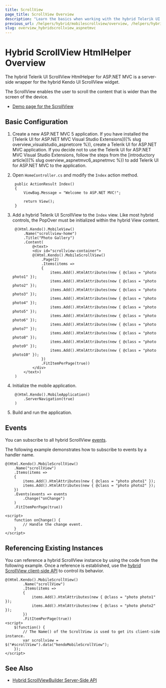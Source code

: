 ```yaml
---
title: ScrollView
page_title: ScrollView Overview
description: "Learn the basics when working with the hybrid Telerik UI ScrollView HtmlHelper for ASP.NET MVC."
previous_url: /helpers/hybrid/mobilescrollview/overview, /helpers/hybrid/mobilescrollview
slug: overview_hybridscrollview_aspnetmvc
---
```


#  Hybrid ScrollView HtmlHelper Overview

The hybrid Telerik UI ScrollView HtmlHelper for ASP.NET MVC is a server-side wrapper for the hybrid Kendo UI ScrollView widget.

The ScrollView enables the user to scroll the content that is wider than the screen of the device.

* [Demo page for the ScrollView](https://demos.telerik.com/kendo-ui/m/index#scrollview/mobile)

## Basic Configuration

1. Create a new ASP.NET MVC 5 application. If you have installed the [Telerik UI for ASP.NET MVC Visual Studio Extensions]({% slug overview_visualstudio_aspnetcore %}), create a Telerik UI for ASP.NET MVC application. If you decide not to use the Telerik UI for ASP.NET MVC Visual Studio Extensions, follow the steps from the [introductory article]({% slug overview_aspnetmvc6_aspnetmvc %}) to add Telerik UI for ASP.NET MVC to the application.
1. Open `HomeController.cs` and modify the `Index` action method.

        public ActionResult Index()
        {
            ViewBag.Message = "Welcome to ASP.NET MVC!";

            return View();
        }

1. Add a hybrid Telerik UI ScrollView to the `Index` view. Like most hybrid controls, the PopOver must be initialized within the hybrid View content.

        @(Html.Kendo().MobileView()
            .Name("scrollview-home")
            .Title("Photo Gallery")
            .Content(
                @<text>
                <div id="scrollview-container">
                @(Html.Kendo().MobileScrollView()
                    .Page(2)
                    .Items(items =>
                    {
                        items.Add().HtmlAttributes(new { @class = "photo photo1" });
                        items.Add().HtmlAttributes(new { @class = "photo photo2" });
                        items.Add().HtmlAttributes(new { @class = "photo photo3" });
                        items.Add().HtmlAttributes(new { @class = "photo photo4" });
                        items.Add().HtmlAttributes(new { @class = "photo photo5" });
                        items.Add().HtmlAttributes(new { @class = "photo photo6" });
                        items.Add().HtmlAttributes(new { @class = "photo photo7" });
                        items.Add().HtmlAttributes(new { @class = "photo photo8" });
                        items.Add().HtmlAttributes(new { @class = "photo photo9" });
                        items.Add().HtmlAttributes(new { @class = "photo photo10" });
                    })
                    .FitItemPerPage(true))
                </div>
            </text>)
        )

1. Initialize the mobile application.

        @(Html.Kendo().MobileApplication()
            .ServerNavigation(true)
        )

1. Build and run the application.

## Events

You can subscribe to all hybrid ScrollView [events](https://docs.telerik.com/kendo-ui/api/javascript/mobile/ui/scrollview#events).

The following example demonstrates how to subscribe to events by a handler name.

    @(Html.Kendo().MobileScrollView()
        .Name("scrollView")
        .Items(items =>
        {
            items.Add().HtmlAttributes(new { @class = "photo photo1" });
            items.Add().HtmlAttributes(new { @class = "photo photo2" });
        })
        .Events(events => events
            .Change("onChange")
        )
        .FitItemPerPage(true))

    <script>
        function onChange() {
            // Handle the change event.
        }
    </script>

## Referencing Existing Instances

You can reference a hybrid ScrollView instance by using the code from the following example. Once a reference is established, use the [hybrid ScrollView client-side API](https://docs.telerik.com/kendo-ui/api/javascript/mobile/ui/scrollview#methods) to control its behavior.

    @(Html.Kendo().MobileScrollView()
            .Name("scrollView")
            .Items(items =>
            {
                items.Add().HtmlAttributes(new { @class = "photo photo1" });
                items.Add().HtmlAttributes(new { @class = "photo photo2" });
            })
            .FitItemPerPage(true))
    <script>
        $(function() {
            // The Name() of the ScrollView is used to get its client-side instance.
            var scrollview = $("#scrollView").data("kendoMobileScrollView");
        });
    </script>

## See Also

* [Hybrid ScrollViewBuilder Server-Side API](https://docs.telerik.com/aspnet-mvc/api/kendo.mvc.ui.fluent/mobilescrollviewbuilder)
